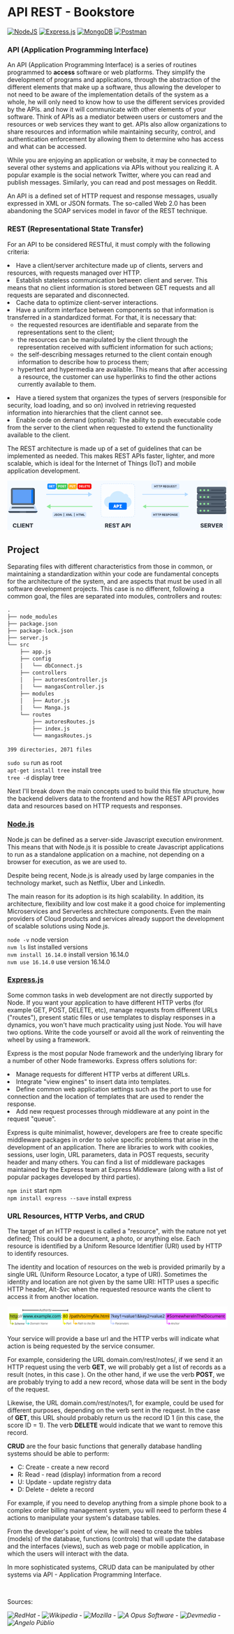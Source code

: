 # API REST - Bookstore

<a href="https://nodejs.org/en/" target="_blank">![NodeJS](https://img.shields.io/badge/Node.js-white?style=flat&logo=node.js&logoColor=black)</a>
<a href="https://expressjs.com/pt-br/" target="_blank">![Express.js](https://img.shields.io/badge/Express.js-white.svg?style=flat&logo=express&logoColor=black)</a>
<a href="https://www.mongodb.com/pt-br" target="_blank">![MongoDB](https://img.shields.io/badge/MongoDB-white.svg?style=flat&logo=mongodb&logoColor=black)</a>
<a href="https://www.postman.com/" target="_blank">![Postman](https://img.shields.io/badge/Postman-white?style=flat&logo=postman&logoColor=black)</a>

### API (Application Programming Interface)
<p>An API (Application Programming Interface) is a series of routines programmed to <strong>access</strong> software or web platforms. They simplify the development of programs and applications, through the abstraction of the different elements that make up a software, thus allowing the developer to not need to be aware of the implementation details of the system as a whole, he will only need to know how to use the different services provided by the APIs. and how it will communicate with other elements of your software. Think of APIs as a mediator between users or customers and the resources or web services they want to get. APIs also allow organizations to share resources and information while maintaining security, control, and authentication enforcement by allowing them to determine who has access and what can be accessed.</p>

<p>While you are enjoying an application or website, it may be connected to several other systems and applications via APIs without you realizing it. A popular example is the social network Twitter, where you can read and publish messages. Similarly, you can read and post messages on Reddit.</p>

<p>An API is a defined set of HTTP request and response messages, usually expressed in XML or JSON formats. The so-called Web 2.0 has been abandoning the SOAP services model in favor of the REST technique.</p>

### REST (Representational State Transfer)
<p>For an API to be considered RESTful, it must comply with the following criteria:</p>

<li> Have a client/server architecture made up of clients, servers and resources, with requests managed over HTTP.
<li> Establish stateless communication between client and server. This means that no client information is stored between GET requests and all requests are separated and disconnected.
<li> Cache data to optimize client-server interactions.
<li> Have a uniform interface between components so that information is transferred in a standardized format. For that, it is necessary that:
<ul>
	<li type="circle"> the requested resources are identifiable and separate from the representations sent to the client;
	<li type="circle"> the resources can be manipulated by the client through the representation received with sufficient information for such actions;
	<li type="circle"> the self-describing messages returned to the client contain enough information to describe how to process them;
	<li type="circle"> hypertext and hypermedia are available. This means that after accessing a resource, the customer can use hyperlinks to find the other actions currently available to them.
</ul>
<li> Have a tiered system that organizes the types of servers (responsible for security, load loading, and so on) involved in retrieving requested information into hierarchies that the client cannot see.
<li> Enable code on demand (optional): The ability to push executable code from the server to the client when requested to extend the functionality available to the client.

<p>The REST architecture is made up of a set of guidelines that can be implemented as needed. This makes REST APIs faster, lighter, and more scalable, which is ideal for the Internet of Things (IoT) and mobile application development.</p>

![RestAPI](readme-img/api-rest.png)

## Project
<p>Separating files with different characteristics from those in common, or maintaining a standardization within your code are fundamental concepts for the architecture of the system, and are aspects that must be used in all software development projects. This case is no different, following a common goal, the files are separated into modules, controllers and routes:</p>

```
.
├── node_modules
├── package.json
├── package-lock.json
├── server.js
└── src
    ├── app.js
    ├── config
    │   └── dbConnect.js
    ├── controllers
    │   ├── autoresController.js
    │   └── mangasController.js
    ├── modules
    │   ├── Autor.js
    │   └── Manga.js
    └── routes
        ├── autoresRoutes.js
        ├── index.js
        └── mangasRoutes.js
        
399 directories, 2071 files
```

`sudo su` run as root<br>
`apt-get install tree` install tree<br>
`tree -d` display tree<br>

<p>Next I'll break down the main concepts used to build this file structure, how the backend delivers data to the frontend and how the REST API provides data and resources based on HTTP requests and responses.</p>

### <a href="https://nodejs.org/en/" target="_blank">Node.js</a>

<p>Node.js can be defined as a server-side Javascript execution environment. This means that with Node.js it is possible to create Javascript applications to run as a standalone application on a machine, not depending on a browser for execution, as we are used to.</p>

<p>Despite being recent, Node.js is already used by large companies in the technology market, such as Netflix, Uber and LinkedIn.</p>
<p>The main reason for its adoption is its high scalability. In addition, its architecture, flexibility and low cost make it a good choice for implementing Microservices and Serverless architecture components. Even the main providers of Cloud products and services already support the development of scalable solutions using Node.js.</p>

`node -v` node version<br>
`nvm ls` list installed versions<br>
`nvm install 16.14.0` install version 16.14.0<br>
`nvm use 16.14.0` use version 16.14.0<br>

### <a href="https://expressjs.com/pt-br/" target="_blank">Express.js</a>

<p>Some common tasks in web development are not directly supported by Node. If you want your application to have different HTTP verbs (for example GET, POST, DELETE, etc), manage requests from different URLs ("routes"), present static files or use templates to display responses in a dynamics, you won't have much practicality using just Node. You will have two options. Write the code yourself or avoid all the work of reinventing the wheel by using a framework.</p>

<p>Express is the most popular Node framework and the underlying library for a number of other Node frameworks. Express offers solutions for:</p>
    <li> Manage requests for different HTTP verbs at different URLs.
    <li> Integrate "view engines" to insert data into templates.
    <li> Define common web application settings such as the port to use for connection and the location of templates that are used to render the response.
    <li> Add new request processes through middleware at any point in the request "queue".

<p>Express is quite minimalist, however, developers are free to create specific middleware packages in order to solve specific problems that arise in the development of an application. There are libraries to work with cookies, sessions, user login, URL parameters, data in POST requests, security header and many others. You can find a list of middleware packages maintained by the Express team at Express Middleware (along with a list of popular packages developed by third parties).</p>

`npm init` start npm<br>
`npm install express --save` install express

### URL Resources, HTTP Verbs, and CRUD
<p>The target of an HTTP request is called a "resource", with the nature not yet defined; This could be a document, a photo, or anything else. Each resource is identified by a Uniform Resource Identifier (URI) used by HTTP to identify resources.</p>

<p>The identity and location of resources on the web is provided primarily by a single URL (Uniform Resource Locator, a type of URI). Sometimes the identity and location are not given by the same URI: HTTP uses a specific HTTP header, Alt-Svc when the requested resource wants the client to access it from another location.</p>

![Url-Resource](readme-img/MDN-url.png)

<p>Your service will provide a base url and the HTTP verbs will indicate what action is being requested by the service consumer.</p>

<p>For example, considering the URL domain.com/rest/notes/, if we send it an HTTP request using the verb <strong>GET</strong>, we will probably get a list of records as a result (notes, in this case ). On the other hand, if we use the verb <strong>POST</strong>, we are probably trying to add a new record, whose data will be sent in the body of the request.</p>

<p>Likewise, the URL domain.com/rest/notes/1, for example, could be used for different purposes, depending on the verb sent in the request. In the case of <strong>GET</strong>, this URL should probably return us the record ID 1 (in this case, the score ID = 1). The verb <strong>DELETE</strong> would indicate that we want to remove this record.</p>

<p><strong>CRUD</strong> are the four basic functions that generally database handling systems should be able to perform:</p>
<ul>
    <li>C: Create - create a new record
    <li>R: Read - read (display) information from a record
    <li>U: Update - update registry data
    <li>D: Delete - delete a record
</ul>

<p>For example, if you need to develop anything from a simple phone book to a complex order billing management system, you will need to perform these 4 actions to manipulate your system's database tables.</p>

<p>From the developer's point of view, he will need to create the tables (models) of the database, functions (controls) that will update the database and the interfaces (views), such as web page or mobile application, in which the users will interact with the data.</p>

<p>In more sophisticated systems, CRUD data can be manipulated by other systems via API - Application Programming Interface.</p>

<br>
<p>Sources:</p>
	
*![RedHat](https://www.redhat.com/pt-br/topics/api/what-is-a-rest-api)* -
*![Wikipedia](https://pt.wikipedia.org/wiki/Interface_de_programa%C3%A7%C3%A3o_de_aplica%C3%A7%C3%B5es)* -
*![Mozilla](https://developer.mozilla.org/pt-BR/docs/Learn/Server-side/Express_Nodejs/Introduction)* -
*![A Opus Software](https://www.opus-software.com.br/node-js/)* -
*![Devmedia](https://www.devmedia.com.br/servicos-restful-verbos-http/37103)* -
*![Angelo Públio](https://angelopublio.com.br/blog/crud)*

